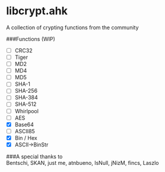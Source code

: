 libcrypt.ahk
============

A collection of crypting functions from the community

###Functions (WIP)  
- [ ] CRC32
- [ ] Tiger
- [ ] MD2
- [ ] MD4
- [ ] MD5
- [ ] SHA-1
- [ ] SHA-256
- [ ] SHA-384
- [ ] SHA-512
- [ ] Whirlpool
- [ ] AES
- [x] Base64
- [ ] ASCII85
- [x] Bin / Hex
- [x] ASCII->BinStr

###A special thanks to  
Bentschi, SKAN, just me, atnbueno, IsNull, jNizM, fincs, Laszlo
